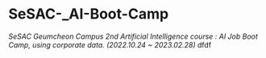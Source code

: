 # SeSAC-_AI-Boot-Camp
*SeSAC Geumcheon Campus 2nd Artificial Intelligence course : AI Job Boot Camp, using corporate data. (2022.10.24 ~ 2023.02.28)*
dfdf
